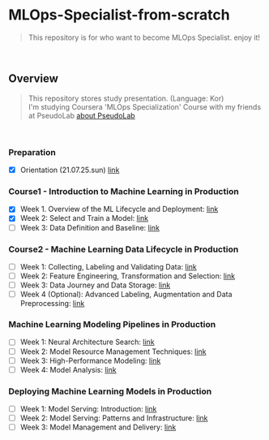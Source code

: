 # MLOps-Specialist-from-scratch
> This repository is for who want to become MLOps Specialist. enjoy it!
<br>

## Overview
> This repository stores study presentation. (Language: Kor)<br>
I'm studying Coursera 'MLOps Specialization' Course with my friends at PseudoLab [about PseudoLab](https://pseudo-lab.com/)
<br>

### Preparation
- [x] Orientation (21.07.25.sun) [link]()
### Course1 - Introduction to Machine Learning in Production
- [x] Week 1. Overview of the ML Lifecycle and Deployment: [link](https://github.com/Steve-YJ/MLOps-Specialist-from-scratch/blob/main/Be-MLOps-Specialist/MLOps-specialization-ppt/02.%20Course1.%20Week1.%20Overview%20of%20the%20ML%20Lifecycle%20and%20Deployment_fin.pdf)
- [x] Week 2: Select and Train a Model: [link](https://github.com/Steve-YJ/MLOps-Specialist-from-scratch/blob/main/Be-MLOps-Specialist/MLOps-specialization-ppt/03.%20Course1.%20Week2.%20Select%20and%20Train%20a%20Model_fin.21.08.09.mon.pdf)
- [ ] Week 3: Data Definition and Baseline: [link]()

### Course2 - Machine Learning Data Lifecycle in Production
- [ ] Week 1: Collecting, Labeling and Validating Data: [link]()
- [ ] Week 2: Feature Engineering, Transformation and Selection: [link]()
- [ ] Week 3: Data Journey and Data Storage: [link]()
- [ ] Week 4 (Optional): Advanced Labeling, Augmentation and Data Preprocessing: [link]()

### Machine Learning Modeling Pipelines in Production
- [ ] Week 1: Neural Architecture Search: [link]()
- [ ] Week 2: Model Resource Management Techniques: [link]()
- [ ] Week 3: High-Performance Modeling: [link]()
- [ ] Week 4: Model Analysis: [link]()

### Deploying Machine Learning Models in Production
- [ ] Week 1: Model Serving: Introduction: [link]()
- [ ] Week 2: Model Serving: Patterns and Infrastructure: [link]()
- [ ] Week 3: Model Management and Delivery: [link]()
